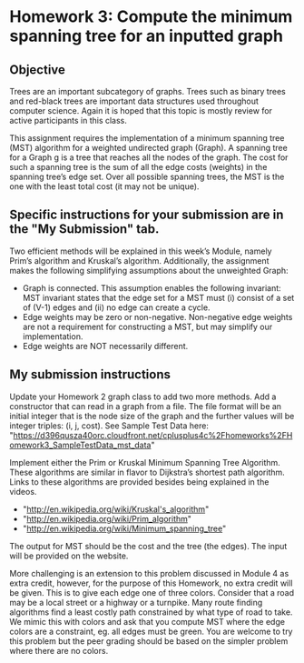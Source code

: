 # Homework 3: Compute the minimum spanning tree for an inputted graph
## Objective
Trees are an important subcategory of graphs. Trees such as binary trees and red-black trees are important data structures used throughout computer science. Again it is hoped that this topic is mostly review for active participants in this class.

This assignment requires the implementation of a minimum spanning tree (MST) algorithm for a weighted undirected graph (Graph). A spanning tree for a Graph g is a tree that reaches all the nodes of the graph. The cost for such a spanning tree is the sum of all the edge costs (weights) in the spanning tree’s edge set. Over all possible spanning trees, the MST is the one with the least total cost (it may not be unique).

## Specific instructions for your submission are in the "My Submission" tab.
Two efficient methods will be explained in this week’s Module, namely Prim’s algorithm and Kruskal’s algorithm. Additionally, the assignment makes the following simplifying assumptions about the unweighted Graph:
- Graph is connected. This assumption enables the following invariant: MST invariant states that the edge set for a MST must (i) consist of a set of (V-1) edges and (ii) no edge can create a cycle.
- Edge weights may be zero or non-negative. Non-negative edge weights are not a requirement for constructing a MST, but may simplify our implementation.
- Edge weights are NOT necessarily different.

## My submission instructions
Update your Homework 2 graph class to add two more methods. Add a constructor that can read in a graph from a file. The file format will be an initial integer that is the node size of the graph and the further values will be integer triples: (i, j, cost).
See Sample Test Data here:
"https://d396qusza40orc.cloudfront.net/cplusplus4c%2Fhomeworks%2FHomework3_SampleTestData_mst_data"

Implement either the Prim or Kruskal Minimum Spanning Tree Algorithm. These algorithms are similar in flavor to Dijkstra’s shortest path algorithm. Links to these algorithms are provided besides being explained in the videos.

- "http://en.wikipedia.org/wiki/Kruskal's_algorithm"
- "http://en.wikipedia.org/wiki/Prim_algorithm"
- "http://en.wikipedia.org/wiki/Minimum_spanning_tree"
 
The output for MST should be the cost and the tree (the edges).  The input will be provided on the website.

More challenging is an extension to this problem discussed in Module 4 as extra credit, however, for the purpose of this Homework, no extra credit will be given. This is to give each edge one of three colors. Consider that a road may be a local street or a highway or a turnpike.  Many route finding algorithms find a least costly path constrained by what type of road to take. We mimic this with colors and ask that you compute MST where the edge colors are a constraint, eg. all edges must be green. You are welcome to try this problem but the peer grading should be based on the simpler problem where there are no colors.